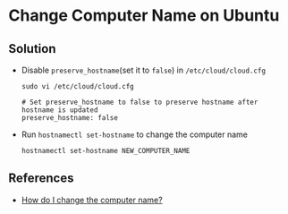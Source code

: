 # Change Computer Name on Ubuntu

## Solution
* Disable `preserve_hostname`(set it to `false`) in `/etc/cloud/cloud.cfg`

  ```
  sudo vi /etc/cloud/cloud.cfg
  ```

  ```
  # Set preserve_hostname to false to preserve hostname after hostname is updated
  preserve_hostname: false
  ```

* Run `hostnamectl set-hostname` to change the computer name

  ```
  hostnamectl set-hostname NEW_COMPUTER_NAME
  ```

## References
* [How do I change the computer name?](https://askubuntu.com/questions/9540/how-do-i-change-the-computer-name)
